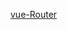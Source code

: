 [vue-Router](https://mp.weixin.qq.com/s?__biz=MzU1NzM2NDI1Nw==&mid=2247484229&idx=1&sn=3066a08ca5957b366afeca39446c1315&chksm=fc37a60bcb402f1d2dd0f7a20cd7d4550301d0ca7cdcf9dd348fdcd7cb4dedf07e568a774316&token=379995498&lang=zh_CN#rd)


